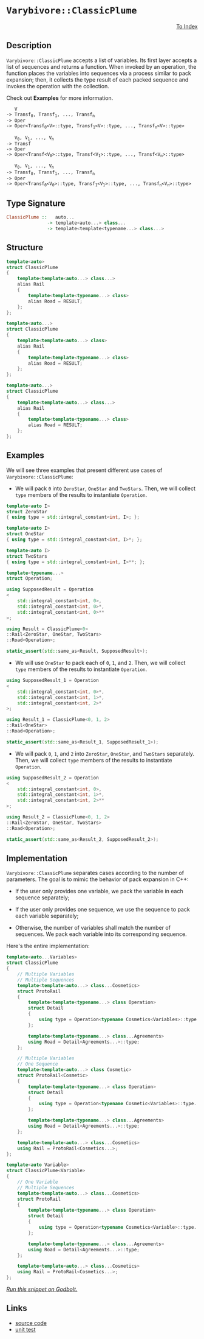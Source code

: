 <!-- Copyright 2024 Feng Mofan
SPDX-License-Identifier: Apache-2.0 -->

# `Varybivore::ClassicPlume`

<p style='text-align: right;'><a href="../../../facilities/metafunctions.md#varybivore-classic-plume">To Index</a></p>

## Description

`Varybivore::ClassicPlume` accepts a list of variables.
Its first layer accepts a list of sequences and returns a function.
When invoked by an operation, the function places the variables into sequences via a process similar to pack expansion;
then, it collects the type result of each packed sequence and invokes the operation with the collection.

Check out **Examples** for more information.

<pre><code>   V
-> Transf<sub>0</sub>, Transf<sub>1</sub>, ..., Transf<sub>n</sub>
-> Oper
-> Oper&lt;Transf<sub>0</sub>&lt;V&gt;::type, Transf<sub>1</sub>&lt;V&gt;::type, ..., Transf<sub>n</sub>&lt;V&gt;::type&gt;</code></pre>

<pre><code>   V<sub>0</sub>, V<sub>1</sub>, ..., V<sub>n</sub>
-> Transf
-> Oper
-> Oper&lt;Transf&lt;V<sub>0</sub>&gt;::type, Transf&lt;V<sub>1</sub>&gt;::type, ..., Transf&lt;V<sub>n</sub>&gt;::type&gt;</code></pre>

<pre><code>   V<sub>0</sub>, V<sub>1</sub>, ..., V<sub>n</sub>
-> Transf<sub>0</sub>, Transf<sub>1</sub>, ..., Transf<sub>n</sub>
-> Oper
-> Oper&lt;Transf<sub>0</sub>&lt;V<sub>0</sub>&gt;::type, Transf<sub>1</sub>&lt;V<sub>1</sub>&gt;::type, ..., Transf<sub>n</sub>&lt;V<sub>n</sub>&gt;::type&gt;</code></pre>

## Type Signature

```Haskell
ClassicPlume ::   auto... 
               -> template<auto...> class...
               -> template<template<typename...> class...>
```

## Structure

```C++
template<auto>
struct ClassicPlume
{
    template<template<auto...> class...>
    alias Rail
    {
        template<template<typename...> class>
        alias Road = RESULT;
    };
};
```

```C++
template<auto...>
struct ClassicPlume
{
    template<template<auto...> class>
    alias Rail
    {
        template<template<typename...> class>
        alias Road = RESULT;
    };
};
```

```C++
template<auto...>
struct ClassicPlume
{
    template<template<auto...> class...>
    alias Rail
    {
        template<template<typename...> class>
        alias Road = RESULT;
    };
};
```

## Examples

We will see three examples that present different use cases of `Varybivore::ClassicPlume`:

- We will pack `0` into `ZeroStar`, `OneStar` and `TwoStars`.
Then, we will collect `type` members of the results to instantiate `Operation`.

```C++
template<auto I>
struct ZeroStar
{ using type = std::integral_constant<int, I>; };

template<auto I>
struct OneStar
{ using type = std::integral_constant<int, I>*; };

template<auto I>
struct TwoStars
{ using type = std::integral_constant<int, I>**; };

template<typename...>
struct Operation;

using SupposedResult = Operation
<
    std::integral_constant<int, 0>,
    std::integral_constant<int, 0>*,
    std::integral_constant<int, 0>**
>;

using Result = ClassicPlume<0>
::Rail<ZeroStar, OneStar, TwoStars>
::Road<Operation>;

static_assert(std::same_as<Result, SupposedResult>);
```

- We will use `OneStar` to pack each of `0`, `1`, and `2`.
Then, we will collect `type` members of the results to instantiate `Operation`.

```C++
using SupposedResult_1 = Operation
<
    std::integral_constant<int, 0>*,
    std::integral_constant<int, 1>*,
    std::integral_constant<int, 2>*
>;

using Result_1 = ClassicPlume<0, 1, 2>
::Rail<OneStar>
::Road<Operation>;

static_assert(std::same_as<Result_1, SupposedResult_1>);
```

- We will pack `0`, `1`, and `2` into `ZeroStar`, `OneStar`, and `TwoStars` separately.
Then, we will collect `type` members of the results to instantiate `Operation`.

```C++
using SupposedResult_2 = Operation
<
    std::integral_constant<int, 0>,
    std::integral_constant<int, 1>*,
    std::integral_constant<int, 2>**
>;

using Result_2 = ClassicPlume<0, 1, 2>
::Rail<ZeroStar, OneStar, TwoStars>
::Road<Operation>;

static_assert(std::same_as<Result_2, SupposedResult_2>);
```

## Implementation

`Varybivore::ClassicPlume` separates cases according to the number of parameters.
The goal is to mimic the behavior of pack expansion in C++:

- If the user only provides one variable, we pack the variable in each sequence separately;

- If the user only provides one sequence, we use the sequence to pack each variable separately;

- Otherwise, the number of variables shall match the number of sequences.
We pack each variable into its corresponding sequence.

Here's the entire implementation:

```C++
template<auto...Variables>
struct ClassicPlume
{
    // Multiple Variables
    // Multiple Sequences
    template<template<auto...> class...Cosmetics>
    struct ProtoRail 
    { 
        template<template<typename...> class Operation>
        struct Detail
        {
            using type = Operation<typename Cosmetics<Variables>::type...>;
        };

        template<template<typename...> class...Agreements>
        using Road = Detail<Agreements...>::type;
    };

    // Multiple Variables
    // One Sequence
    template<template<auto...> class Cosmetic>
    struct ProtoRail<Cosmetic>
    { 
        template<template<typename...> class Operation>
        struct Detail
        {
            using type = Operation<typename Cosmetic<Variables>::type...>;
        };

        template<template<typename...> class...Agreements>
        using Road = Detail<Agreements...>::type;
    };

    template<template<auto...> class...Cosmetics>
    using Rail = ProtoRail<Cosmetics...>;
};

template<auto Variable>
struct ClassicPlume<Variable>
{
    // One Variable
    // Multiple Sequences
    template<template<auto...> class...Cosmetics>
    struct ProtoRail 
    { 
        template<template<typename...> class Operation>
        struct Detail
        {
            using type = Operation<typename Cosmetics<Variable>::type...>;
        };

        template<template<typename...> class...Agreements>
        using Road = Detail<Agreements...>::type;
    };

    template<template<auto...> class...Cosmetics>
    using Rail = ProtoRail<Cosmetics...>;
};
```

[*Run this snippet on Godbolt.*](https://godbolt.org/#z:OYLghAFBqd5QCxAYwPYBMCmBRdBLAF1QCcAaPECAMzwBtMA7AQwFtMQByARg9KtQYEAysib0QXACx8BBAKoBnTAAUAHpwAMvAFYTStJg1DIApACYAQuYukl9ZATwDKjdAGFUtAK4sGIAMwAbKSuADJ4DJgAcj4ARpjEEmbSAA6oCoRODB7evgHBaRmOAuGRMSzxiVzJtpj2xQxCBEzEBDk%2BfkG19VlNLQSl0XEJSdIKza3teV3j/YPllaMAlLaoXsTI7BwEmCwpBjsm/m5MXkQAdJcAai14TLH0CkfYJhoAguPEXg4A1G4GCgyyGUuUwrzeJgA7FZ3j84T8APQIn4AWS8tEc%2B0wPxuxDuD0wT1h8KRqPRmPoPyEmAAjl5GJsiW94T8dnsDmDjmz9kxDsdThdLs8fsgAQpLucPAo2I5kE9/C9iXDPt8CD9lMRUEQAEpMOg/cEsqEWA1Klms3Y8vlubkco42gCeKUYrEwEuFoqYgJ%2BAHlncReVlnobzcqCF9fgARTDNOgh0PG%2BOh%2BFeDJGVlO7FHSO%2B/2BgT2giZ5hsP7pGV4OX23H4x7PEAgIvO90Ko4w5nJqGRtvgpMs228zk2y12rnF10t7AisUSt7AYiYXaMAjyxUd0OpiLAH7a1BMdAG/w56Ox2j2ucLpeCcVChUNpuc9tGyHd/ztpOktEYvBYnG3e51mapI%2BpEVK0vSDCbEmA7WjBQ4Cqgk7Tl6ChltKMaVsGZoqr8GpaqgupxscUoVqYrZmsaprruacGFiOg6FuObBIZ63p%2Bgk%2BYMFh1EsjhaonnqZ5ms%2BT7Jiym7pg%2Bh45uxAYNIxzoltiJEYWRbg1gBhL1o2maTj2wnwl2%2BkQgZcK0Vy9GwUxbq3lOrE3ucF6Lmw17cWJEnbru%2B7ST8AlEW4TlXiuk73pmxnPq%2B75muZw7sgx/JnIhtnIYCEoqbKq5Jh5O6CT5eE6oJ9rpZWDnBm%2BvYvsZ4IxQhf54pp3F8X8YqViCPhDhpBLcYmQHIiB2KdfQH7Il%2BFLYtSdIMlp0WWUONWJSxM6XMVVbkdRTX5QRuVJpRfbwjFB3WYtKG5hx8lrWJTV%2BUJPGGdCe0bmm25Sdmp1yUGY6Ka6aGkfK6n/l1d46c2tnhZ2lXle8D0WnFsGzQpLrMcl9mzvOznLplpk/NlXkHq913nmjQWlUDD5g3CRmQyZ1EHfDCWCucHpLZK5aqZj1E49tR7qpqBX%2BStJMvFTlNRW8CIAFSS1L0sIuCEuSwAKtgQgK1LsvvPL0sy72UNmP4ESil4WCHm4aCQZgKQrt17zzUQPwAJKNeGqo/AAWgkqB9MQFUmtlL3c%2BM6ANhEOzzmIAD6ZuzII9oh6QDtlSaIs628tuoAna1Nf1Xs%2B9jT0Zs6PmB8HgiYGHtCRwI0cELHgjx47Cri22BoQ6LacZ2uTUKwA7p7ExMpRfuZkXBBByAIdlwGFdR80MfHHHHeS83ydQzbdOOl9SOM5nzu/LJnFVRryIK4SaoaCn2VCF4KSFJg6DaoS5I%2Bfv8lQ8cSbF%2BPpfl5XDDV7XBB47nwVKQD%2Bo8S6hynr/f%2B8864/GAdgcWoDsLgK/pAiOM9DA11gYA%2BBzwl5vyFqLHGj8MQ%2BX%2BChVqoJ7QIPBA2QiZ5jju01F7eO2cJjxx7n3Fo7N6F7nQPaF%2BH0iEp1mLKcOKEEgEAgJ/BQroJF/Qfgock8cr433SHfJR5JnhLEPmLY%2Bp8fhcAvvnNRt976kIIOHLgz88yvwhO/FBY8J4/0wXPNwC8EFILAc47%2BUC3HYI8XA4xjdkHrVQS4/xVdZ6BIXmYfBvZWzC3eCQ5RGJrHkJasCahxwNDxy4PHeJa16GFWOOwlo3E%2BH7kEXY4ReixGVgUUoVoMjUFyLYAo%2B0Wj0kFKpNfcx3SrEhOwLo5J%2Bifgn3GD8eJq83iX36RoixaSrFmFsWdIMb83A%2BIgZPDB0SsEAKAc8MJvEIl%2BL2X/GJhyjH4JOfCT%2BkSLkwKCbgopiCm6EL0ak8k4dVmvQoYCKh7UaH5MKZUkADD7TMO4WQX0kRWETN7l7XhEL%2BE1PWQWJJosGnICaVI1pY92mYE6ccQZvzVELKUEsn5bzRkWA4CsWgnAACsvA/AcC0KQVAnAtmWGsD8BQawNhZj1jwUgBBNAMpWAAaxAMyyQ5wNCSC4JCfwGhmUaDMIEQIZgAAcur9CcEkLwFgEgNB5PZZy7lHBeAKBAHkiVHKGWkDgLAGAiAQBrAICkM45BKBoD2HQBIURXScFULqwIABaQIkgfjAGQMgIxCqzC8DvoQEgeAg4FP4IIEQYh2BSBkIIRQKh1BOtILoAp3cAwpE4DwRlLK2WSq5ZwH0ZwfVqlQFQH44ao0xrjQmpN5xVkQA8IG%2BgxADSiqWLwR1WgVgQCQAGlIQayAUAgMu1dIBgBSDMHwOgOxiB2ogLEZtsQIgtAdHW3g57mDEAdD6WI2hMAOGvaQANLkCAgVoFe8tWBYheGACcWgtA7XcF4FgFghhgDiD/XgBcDg8AADdCTNswKoF9Zwthionky8ttA8CxADPejwWBm3hjwKa8DpAUPEFiBo6MUGjAEaMJKlYVADDAAUFcPAmBu7sXZWKnNwhRDiELcJktahm2Vv0NBlA1hrD6EI3ayAKxUCWyyGByNgdsymD5ZYMwVraN4iwCpiAKw7AvoaC4Bg7hPAdD0GECIQwKgjAKYUTIAgph%2BHc%2BkTzDB5jDCqN0KzvQJhtHs3kAplnEMCC9gMZzCw3O2HC95vQsxWiBdc1UCzQrNgSAbRwVlpBLW8GtT2iN0bY3xsTVIYdPwIC4HTZO8w/guAzvFWxlYCBMD7hGOZ0gsrJD%2BHOAATn8JCSQSrkiBHNcywIo3DUcGNaQU1bXziBC4IEXVo3dVbflVwZl43gilZbTa2w9rOtOoXe6xdnr22%2BvXZuidIa2CcBaCwJDkJI1MGQumLgo3zhcEVam/ARATN6GE3msT0gJNKCk%2BW3Qe7q1MFreBwrxXTvWrbd6s4Pwu0/A%2B19n7f3twA6B4qhrY6V0Tqnf4MwHW53Oru89hIfqN2oHHSMIn33PRGAB1wPJNAMQJGPae8tt7L1vsl/ex9z7X3UY/cub9v7OX/sA8B0Db7IPQdg2r%2BDoWUNgc5ehzDOw324ebQRojl7SNbE5RRqjYraP0aUIx3XW42N8E49x3j/HFJvqh6JgtsPZCSbLZypHsnWN6asJYJTsQzNqY01XTg2nR66YUwZozCQTOodUyF2LfgICuDSwUpzZQgt6A8w0MvpAa9ZCy4saLdRQtxdS5FnzheGjxab8ljLEXchd4H33nLqx1j5fa0tzHzbys85J3zsngPgcaAa018HdP2uzq66QHrfXEgDbwyttbgOlWQiO5CVVkgZvKpK7PzgtrLtM5u/AO7XqO3s9Z8QV7WwPv9pYAoEhomkhuThyOMKDs1pmpDrINDiHkWvIPDhHjoAEKQCjmjvWtPk2uWtjg9p2t2n/rGgAUAT8CAYDmAWqKOpzjTgkHTv4Izl7izlQaup/kwROiAEATfOHKQeHOQRIsQCwDGvuiLkepQOLpyjLr%2BmKhIXLlZm%2BkroICrs2urkBmIFrtRjrsxvbhBgbohkbmhhhsgFhhbqXHhpytbsRg6HbuRniE7rwC7gxrsB7qxtdt7kwFxjxnxgJoHjAcHhIKHsWogdJigQYDHlnjYNbknlyinn/JwAiMXLHtYIZmVsZpmvngNjFtZiXrZnXhXi5s3vXn5rXp3tXoUY3ollXi3j0O3v0HXhkWFnMOUdlulh3kPs0Q0ZXk0VPoKhPgWhjlgVapwITvwf/oAcAaAYOFMo1mDiQJvvQddt1r1lgAfoVsfiAGYIDv4P4MyhqsquapsZCNtnftgQ/hdg6jvkNsymNsyrqlqqNpIKNqqhNlwP4Etv4P0WVicc/oVimkcQMedl8TRqLlkCAJIEAA)

## Links

- [source code](../../../../conceptrodon/varybivore/classic_plume.hpp)
- [unit test](../../../../tests/unit/metafunctions/varybivore/classic_plume.test.hpp)
